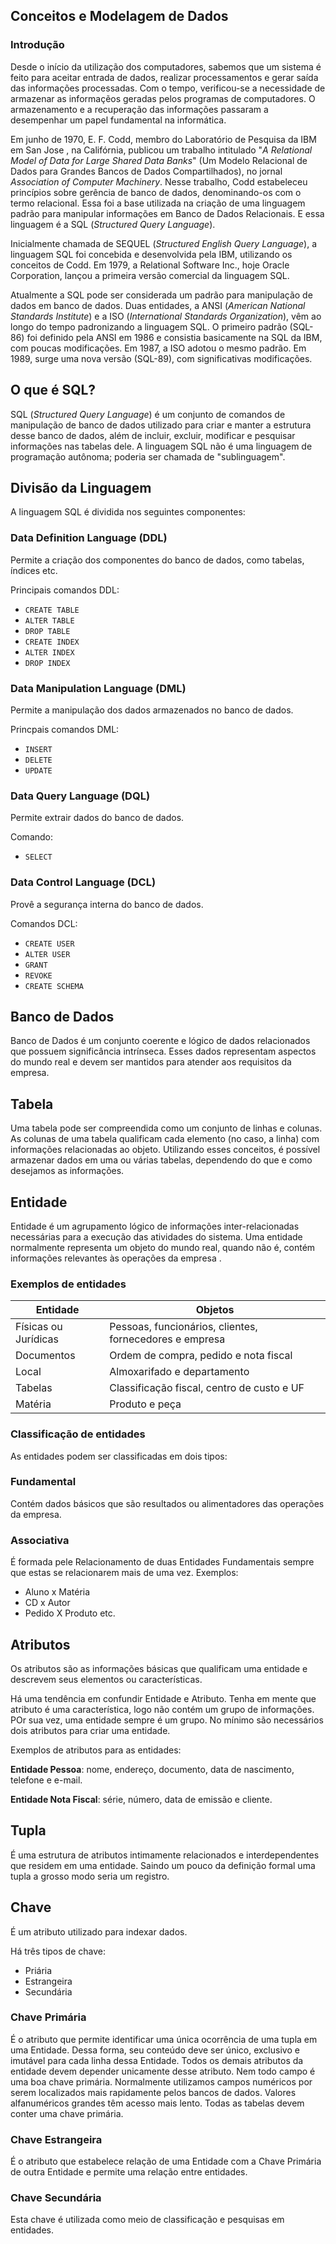 ## Conceitos e Modelagem de Dados

### Introdução 
Desde o início da utilização dos computadores, sabemos que um sistema é feito para aceitar entrada de dados, realizar processamentos e gerar saída das informações processadas. Com o tempo, verificou-se a necessidade de armazenar as informaçẽos geradas pelos programas de computadores. O armazenamento e a recuperação das informações passaram a desempenhar um papel fundamental na informática. 

Em junho de 1970, E. F. Codd, membro do Laboratório de Pesquisa da IBM em San Jose , na Califórnia, publicou um trabalho intitulado "*A Relational Model of Data for Large Shared Data Banks*" (Um Modelo Relacional de Dados para Grandes Bancos de Dados Compartilhados), no jornal *Association of Computer Machinery*. Nesse trabalho, Codd estabeleceu princípios sobre gerência de banco de dados, denominando-os com o termo relacional. Essa foi a base utilizada na criação de uma linguagem padrão para manipular informações em Banco de Dados Relacionais. E essa linguagem é a SQL (*Structured Query Language*).

Inicialmente chamada de SEQUEL (*Structured English Query Language*), a linguagem SQL foi concebida e desenvolvida pela IBM, utilizando os conceitos de Codd. Em 1979, a Relational Software Inc., hoje Oracle Corporation, lançou a primeira versão comercial da linguagem SQL. 

Atualmente a SQL pode ser considerada um padrão para manipulação de dados em banco de dados. Duas entidades, a ANSI (*American National Standards Institute*) e a ISO (*International Standards Organization*), vêm ao longo do tempo padronizando a linguagem SQL. O primeiro padrão (SQL-86) foi definido pela ANSI em 1986 e consistia basicamente na SQL da IBM, com poucas modificações. Em 1987, a ISO adotou o mesmo padrão. Em 1989, surge uma nova versão (SQL-89), com significativas modificações.

## O que é SQL? 
SQL (*Structured Query Language*) é um conjunto de comandos de manipulação de banco de dados utilizado para criar e manter a estrutura desse banco de dados, além de incluir, excluir, modificar e pesquisar informações nas tabelas dele. A linguagem SQL não é uma linguagem de programação autônoma; poderia ser chamada de "sublinguagem". 

## Divisão da Linguagem 

A linguagem SQL é dividida nos seguintes componentes: 

### Data Definition Language (DDL)
Permite a criação dos componentes do banco de dados, como tabelas, índices etc. 

Principais comandos DDL: 

* `CREATE TABLE` 
* `ALTER TABLE` 
* `DROP TABLE` 
* `CREATE INDEX`
* `ALTER INDEX`
* `DROP INDEX`  

### Data Manipulation Language (DML)
Permite a manipulação dos dados armazenados no banco de dados. 

Princpais comandos DML: 

* `INSERT`
* `DELETE`
* `UPDATE`

### Data Query Language (DQL)
Permite extrair dados do banco de dados. 

Comando: 

* `SELECT`

### Data Control Language (DCL)
Provê a segurança interna do banco de dados. 

Comandos DCL:

* `CREATE USER`
* `ALTER USER`
* `GRANT`
* `REVOKE`
* `CREATE SCHEMA`

## Banco de Dados 
Banco de Dados é um conjunto coerente e lógico de dados relacionados que possuem significância intrínseca. Esses dados representam aspectos do mundo real e devem ser mantidos para atender aos requisitos da empresa. 

## Tabela 
Uma tabela pode ser compreendida como um conjunto de linhas e colunas. As colunas de uma tabela qualificam cada elemento (no caso, a linha) com informações relacionadas ao objeto.
Utilizando esses conceitos, é possível armazenar dados em uma ou várias tabelas, dependendo do que e como desejamos as informações. 

## Entidade 
Entidade é um agrupamento lógico de informações inter-relacionadas necessárias para a execução das atividades do sistema. Uma entidade normalmente representa um objeto do mundo real, quando não é, contém informações relevantes às operações da empresa .

### Exemplos de entidades 
Entidade | Objetos 
---------------------|-------------------
Físicas ou Jurídicas | Pessoas, funcionários, clientes, fornecedores e empresa   
Documentos | Ordem de compra, pedido e nota fiscal
Local | Almoxarifado e departamento
Tabelas | Classificação fiscal, centro de custo e UF
Matéria | Produto e peça 

### Classificação de entidades
As entidades podem ser classificadas em dois tipos: 

### Fundamental 
Contém dados básicos que são resultados ou alimentadores das operações da empresa. 

### Associativa 
É formada pele Relacionamento de duas Entidades Fundamentais sempre que estas se relacionarem mais de uma vez. Exemplos: 

* Aluno x Matéria 
* CD x Autor 
* Pedido X Produto etc. 

## Atributos 
Os atributos são as informações básicas que qualificam uma entidade e descrevem seus elementos ou características. 

Há uma tendência em confundir Entidade e Atributo. Tenha em mente que atributo é uma característica, logo não contém um grupo de informações. POr sua vez, uma entidade sempre é um grupo. No mínimo são necessários dois atributos para criar uma entidade.

Exemplos de atributos para as entidades: 

**Entidade Pessoa**: nome, endereço, documento, data de nascimento, telefone e e-mail.

**Entidade Nota Fiscal**: série, número, data de emissão e cliente.

## Tupla 
É uma estrutura de atributos intimamente relacionados e interdependentes que residem em uma entidade. Saindo um pouco da definição formal uma tupla a grosso modo seria um registro.

## Chave
É um atributo utilizado para indexar dados. 

Há três tipos de chave: 

* Priária 
* Estrangeira
* Secundária 

### Chave Primária
É o atributo que permite identificar uma única ocorrência de uma tupla em uma Entidade. 
Dessa forma, seu conteúdo deve ser único, exclusivo e imutável para cada linha dessa Entidade. Todos os demais atributos da entidade devem depender unicamente desse atributo. 
Nem todo campo é uma boa chave primária. Normalmente utilizamos campos numéricos por serem localizados mais rapidamente pelos bancos de dados. Valores alfanuméricos grandes têm acesso mais lento. Todas as tabelas devem conter uma chave primária. 

### Chave Estrangeira 
É o atributo que estabelece relação de uma Entidade com a Chave Primária de outra Entidade e permite uma relação entre entidades.

### Chave Secundária 
Esta chave é utilizada como meio de classificação e pesquisas em entidades.    

